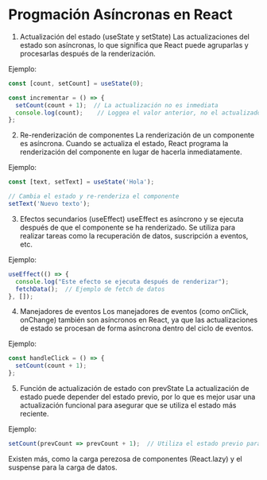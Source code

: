 # Progmación Asíncronas en React

1. Actualización del estado (useState y setState)
Las actualizaciones del estado son asíncronas, lo que significa que React puede agruparlas y procesarlas después de la renderización.

Ejemplo:

```jsx
const [count, setCount] = useState(0);

const incrementar = () => {
  setCount(count + 1);  // La actualización no es inmediata
  console.log(count);    // Loggea el valor anterior, no el actualizado
};
```


2. Re-renderización de componentes
La renderización de un componente es asíncrona. Cuando se actualiza el estado, React programa la renderización del componente en lugar de hacerla inmediatamente.

Ejemplo:

```jsx
const [text, setText] = useState('Hola');

// Cambia el estado y re-renderiza el componente
setText('Nuevo texto');
```


3. Efectos secundarios (useEffect)
useEffect es asíncrono y se ejecuta después de que el componente se ha renderizado. Se utiliza para realizar tareas como la recuperación de datos, suscripción a eventos, etc.

Ejemplo:

```jsx
useEffect(() => {
  console.log("Este efecto se ejecuta después de renderizar");
  fetchData();  // Ejemplo de fetch de datos
}, []);
```

4. Manejadores de eventos
Los manejadores de eventos (como onClick, onChange) también son asíncronos en React, ya que las actualizaciones de estado se procesan de forma asíncrona dentro del ciclo de eventos.

Ejemplo:

```jsx
const handleClick = () => {
  setCount(count + 1);
};
```


5. Función de actualización de estado con prevState
La actualización de estado puede depender del estado previo, por lo que es mejor usar una actualización funcional para asegurar que se utiliza el estado más reciente.

Ejemplo:

```jsx
setCount(prevCount => prevCount + 1);  // Utiliza el estado previo para la actualización
```

Existen más, como la carga perezosa de componentes (React.lazy) y el suspense para la carga de datos.
